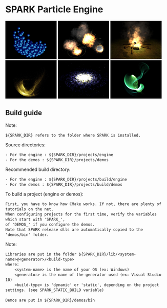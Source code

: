 SPARK Particle Engine
=====================

<img src="demos/bin/img/collision.jpg?raw=true" width="160" height="120" alt="Collision demo">
<img src="demos/bin/img/explosion.jpg?raw=true" width="160" height="120" alt="Explosion demo">
<img src="demos/bin/img/fire.jpg?raw=true" width="160" height="120" alt="Fire demo">

<img src="demos/bin/img/flakes.jpg?raw=true" width="160" height="120" alt="Flakes demo">
<img src="demos/bin/img/galaxy.jpg?raw=true" width="160" height="120" alt="Galaxy demo">
<img src="demos/bin/img/gravitation.jpg?raw=true" width="160" height="120" alt="Gravitation demo">

Build guide
-----------

Note:

	${SPARK_DIR} refers to the folder where SPARK is installed.


Source directories:

	- For the engine : ${SPARK_DIR}/projects/engine
	- For the demos : ${SPARK_DIR}/projects/demos


Recommended build directory:

	- For the engine : ${SPARK_DIR}/projects/build/engine
	- For the demos : ${SPARK_DIR}/projects/build/demos


To build a project (engine or demos):

	First, you have to know how CMake works. If not, there are plenty of tutorials on the net.
	When configuring projects for the first time, verify the variables which start with 'SPARK_',
	of 'DEMOS_' if you configure the demos.
	Note that SPARK release dlls are automatically copied to the 'demos/bin' folder.


Note:

	Libraries are put in the folder ${SPARK_DIR}/lib/<system-name>@<generator>/<build-type>
	where:
		<system-name> is the name of your OS (ex: Windows)
		<generator> is the name of the generator used (ex: Visual Studio 10)
		<build-type> is 'dynamic' or 'static', depending on the project settings. (see SPARK_STATIC_BUILD variable)

	Demos are put in ${SPARK_DIR}/demos/bin

